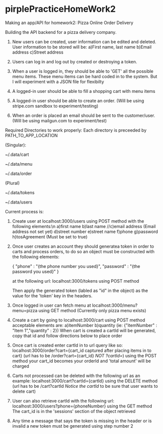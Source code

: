 # pirplePracticeHomeWork2
Making an app/API for homework2: Pizza Online Order Delivery

Building the API backend for a pizza delivery company.

1) New users can be created, user information can be edited and deleted.
    User information to be stored will be:
    a)First name, last name
    b)Email address
    c)Street address

2) Users can log in and log out by created or destroying a token.

3) When a user is logged in, they should be able to 'GET' all the possible menu items.
    These menu items can be hard coded in to the system.
    But I will experiment with a JSON file for flexibilty

4) A logged-in user should be able to fill a shopping cart with menu items

5) A logged-in user should be able to create an order.
    (Will be using stripe.com sandbox to experiment/testing)

6) When an order is placed an email should be sent to the customer/user.
    (Will be using mailgun.com to experiment/test)


Required Directories to work properly:
Each directory is preceeded by PATH_TO_APP_LOCATION

(Singular):

~/.data/cart

~/.data/menu

~/.data/order

(Plural)

~/.data/tokens 

~/.data/users

Current process is:
1) Create user at localhost:3000/users using POST method with the following elements:\n
    a)first name
    b)last name
    //c)email address (Email address not set yet)
    d)street number
    e)street name
    f)phone
    g)password
    h)tosAgreement (Must be set to true)

2) Once user creates an account they should generatea token in order to carts and
    process orders, to do so an object must be constructed with the following elements:

      {
        "phone" : "{the phone number you used}",
        "password" : "{the password you used}"
      }

    at the following url:
    localhost:3000/tokens using POST method

    Then apply the generated token (labled as "id" in the object) as the value
    for the 'token' key in the headers.

3) Once logged in user can fetch menu at localhost:3000/menu?menu=pizza using GET method
    (Currently only pizza menu exists)

4) Create a cart by going to localhost:3000/cart using POST method acceptable elements are:
    a)itemNumber 
    b)quantity
      (ie: {"itemNumber" : "Item 1","quantity" : 2})
  When cart is created a cartId will be generated, copy that id and follow directions below
  to place order

5) Once cart is created enter cartId in to url query like so:
    localhost:3000/order?cart={cart_id captured after placing items in to cart}
    (url has to be /order?cart={cart_id}  *NOT ?cartId=*)
    using the POST method your cart_id becomes your orderId and 'total amount' will be charged

6) Carts not processed can be deleted with the following url as an example:
    localhost:3000/cart?cartId={cartId} using the DELETE method
    (url has to be /cart?cartId *Notice the cartId* to be sure that user wants to delete cart)

7) User can also retrieve cartId with the following url:
    localhost:3000/users?phone={phoneNumber} using the GET method
    The cart_id is in the 'sessions' section of the object retrieved

8) Any time a message that says the token is missing in the header or is invalid
    a new token must be generated using step number 2


